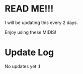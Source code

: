 # READ ME!!!
I will be updating this every 2 days.

Enjoy using these MIDIS!
# Update Log
No updates yet :I
